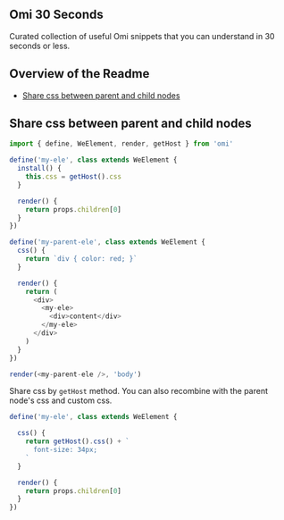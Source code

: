 ## Omi 30 Seconds

Curated collection of useful Omi snippets that you can understand in 30 seconds or less.

## Overview of the Readme

- [Share css between parent and child nodes](#share-css-between-parent-and-child-nodes)


## Share css between parent and child nodes

```js
import { define, WeElement, render, getHost } from 'omi'

define('my-ele', class extends WeElement {
  install() {
    this.css = getHost().css
  }

  render() {
    return props.children[0]
  }
})

define('my-parent-ele', class extends WeElement {
  css() {
    return `div { color: red; }`
  }

  render() {
    return (
      <div>
        <my-ele>
          <div>content</div>
        </my-ele>
      </div>
    )
  }
})

render(<my-parent-ele />, 'body')
```

Share css by `getHost` method. You can also recombine with the parent node's css and custom css.

```js
define('my-ele', class extends WeElement {

  css() {
    return getHost().css() + `
      font-size: 34px;
    `
  }

  render() {
    return props.children[0]
  }
})
```
